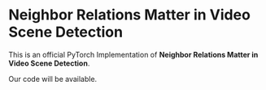 # Neighbor Relations Matter in Video Scene Detection
This is an official PyTorch Implementation of **Neighbor Relations Matter in Video Scene Detection**.

Our code will be available.
